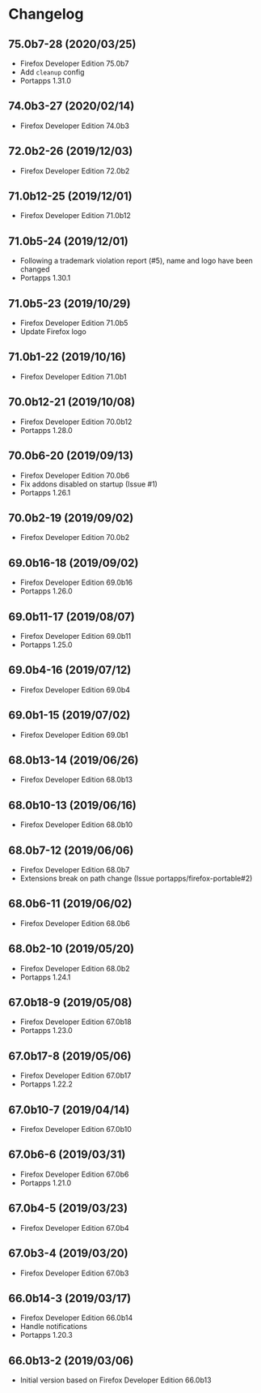 # Changelog

## 75.0b7-28 (2020/03/25)

* Firefox Developer Edition 75.0b7
* Add `cleanup` config
* Portapps 1.31.0

## 74.0b3-27 (2020/02/14)

* Firefox Developer Edition 74.0b3

## 72.0b2-26 (2019/12/03)

* Firefox Developer Edition 72.0b2

## 71.0b12-25 (2019/12/01)

* Firefox Developer Edition 71.0b12

## 71.0b5-24 (2019/12/01)

* Following a trademark violation report (#5), name and logo have been changed
* Portapps 1.30.1

## 71.0b5-23 (2019/10/29)

* Firefox Developer Edition 71.0b5
* Update Firefox logo

## 71.0b1-22 (2019/10/16)

* Firefox Developer Edition 71.0b1

## 70.0b12-21 (2019/10/08)

* Firefox Developer Edition 70.0b12
* Portapps 1.28.0

## 70.0b6-20 (2019/09/13)

* Firefox Developer Edition 70.0b6
* Fix addons disabled on startup (Issue #1)
* Portapps 1.26.1

## 70.0b2-19 (2019/09/02)

* Firefox Developer Edition 70.0b2

## 69.0b16-18 (2019/09/02)

* Firefox Developer Edition 69.0b16
* Portapps 1.26.0

## 69.0b11-17 (2019/08/07)

* Firefox Developer Edition 69.0b11
* Portapps 1.25.0

## 69.0b4-16 (2019/07/12)

* Firefox Developer Edition 69.0b4

## 69.0b1-15 (2019/07/02)

* Firefox Developer Edition 69.0b1

## 68.0b13-14 (2019/06/26)

* Firefox Developer Edition 68.0b13

## 68.0b10-13 (2019/06/16)

* Firefox Developer Edition 68.0b10

## 68.0b7-12 (2019/06/06)

* Firefox Developer Edition 68.0b7
* Extensions break on path change (Issue portapps/firefox-portable#2)

## 68.0b6-11 (2019/06/02)

* Firefox Developer Edition 68.0b6

## 68.0b2-10 (2019/05/20)

* Firefox Developer Edition 68.0b2
* Portapps 1.24.1

## 67.0b18-9 (2019/05/08)

* Firefox Developer Edition 67.0b18
* Portapps 1.23.0

## 67.0b17-8 (2019/05/06)

* Firefox Developer Edition 67.0b17
* Portapps 1.22.2

## 67.0b10-7 (2019/04/14)

* Firefox Developer Edition 67.0b10

## 67.0b6-6 (2019/03/31)

* Firefox Developer Edition 67.0b6
* Portapps 1.21.0

## 67.0b4-5 (2019/03/23)

* Firefox Developer Edition 67.0b4

## 67.0b3-4 (2019/03/20)

* Firefox Developer Edition 67.0b3

## 66.0b14-3 (2019/03/17)

* Firefox Developer Edition 66.0b14
* Handle notifications
* Portapps 1.20.3

## 66.0b13-2 (2019/03/06)

* Initial version based on Firefox Developer Edition 66.0b13
